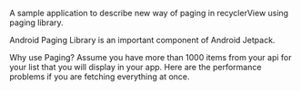 A sample application to describe new way of paging in recyclerView using paging library.

Android Paging Library is an important component of Android Jetpack.

Why use Paging?
Assume you have more than 1000 items from your api for your list that you will display in your app. Here are the performance problems if you are fetching everything at once.
